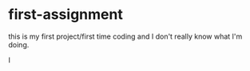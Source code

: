 # first-assignment

this is my first project/first time coding and I don't really know what I'm doing.

I

